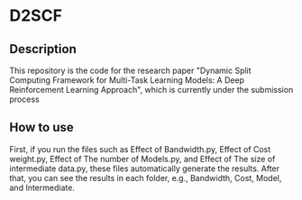 # D2SCF

## Description
This repository is the code for the research paper "Dynamic Split Computing Framework for Multi-Task Learning Models: A Deep Reinforcement Learning Approach", which is currently under the submission process

## How to use
First, if you run the files such as Effect of Bandwidth.py, Effect of Cost weight.py, Effect of The number of Models.py, and Effect of The size of intermediate data.py, these files automatically generate the results.
After that, you can see the results in each folder, e.g., Bandwidth, Cost, Model, and Intermediate.

